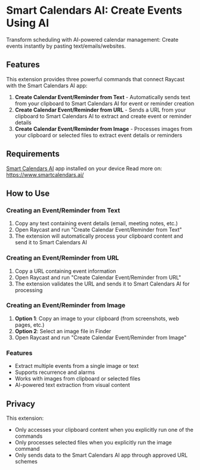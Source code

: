 # Smart Calendars AI: Create Events Using AI

Transform scheduling with AI-powered calendar management: Create events instantly by pasting text/emails/websites.

## Features

This extension provides three powerful commands that connect Raycast with the Smart Calendars AI app:

1. **Create Calendar Event/Reminder from Text** - Automatically sends text from your clipboard to Smart Calendars AI for event or reminder creation
2. **Create Calendar Event/Reminder from URL** - Sends a URL from your clipboard to Smart Calendars AI to extract and create event or reminder details
3. **Create Calendar Event/Reminder from Image** - Processes images from your clipboard or selected files to extract event details or reminders

## Requirements

[Smart Calendars AI](https://apps.apple.com/de/app/calendars-ai-scheduler/id6738797058) app installed on your device
Read more on: https://www.smartcalendars.ai/

## How to Use

### Creating an Event/Reminder from Text
1. Copy any text containing event details (email, meeting notes, etc.)
2. Open Raycast and run "Create Calendar Event/Reminder from Text"
3. The extension will automatically process your clipboard content and send it to Smart Calendars AI

### Creating an Event/Reminder from URL
1. Copy a URL containing event information
2. Open Raycast and run "Create Calendar Event/Reminder from URL" 
3. The extension validates the URL and sends it to Smart Calendars AI for processing

### Creating an Event/Reminder from Image
1. **Option 1**: Copy an image to your clipboard (from screenshots, web pages, etc.)
2. **Option 2**: Select an image file in Finder
3. Open Raycast and run "Create Calendar Event/Reminder from Image"


### Features
- Extract multiple events from a single image or text 
- Supports recurrence and alarms
- Works with images from clipboard or selected files
- AI-powered text extraction from visual content

## Privacy

This extension:
- Only accesses your clipboard content when you explicitly run one of the commands
- Only processes selected files when you explicitly run the image command
- Only sends data to the Smart Calendars AI app through approved URL schemes